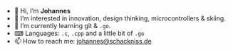 - 👋 Hi, I’m __Johannes__
- 👀 I’m interested in innovation, design thinking, microcontrollers & skiing.
- 🌱 I’m currently learning git & `.go`.
- ⌨ Languages: `.c`, `.cpp` and a little bit of `.go`
- 📫 How to reach me: [johannes@schackniss.de](mailto:johannes@schackniss.de?subject=[GitHub])

<!---
schackniss/schackniss is a ✨ special ✨ repository because its `README.md` (this file) appears on your GitHub profile.
You can click the Preview link to take a look at your changes.
--->

